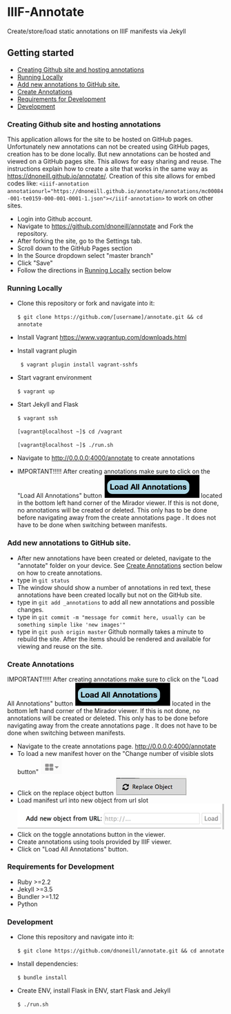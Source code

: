 # IIIF-Annotate

Create/store/load static annotations on IIIF manifests via Jekyll

## Getting started
<!-- TOC depthFrom:3 depthTo:6 withLinks:1 updateOnSave:1 orderedList:0 -->

- [Creating Github site and hosting annotations](#creating-github-site-and-hosting-annotations)
- [Running Locally](#running-locally)
- [Add new annotations to GitHub site.](#add-new-annotations-to-github-site)
- [Create Annotations](#create-annotations)
- [Requirements for Development](#requirements-for-development)
- [Development](#development)

<!-- /TOC -->
### Creating Github site and hosting annotations
This application allows for the site to be hosted on GitHub pages. Unfortunately new annotations can not be created using GitHub pages, creation has to be done locally. But new annotations can be hosted and viewed on a GitHub pages site. This allows for easy sharing and reuse. The instructions explain how to create a site that works in the same way as https://dnoneill.github.io/annotate/. Creation of this site allows for embed codes like: `<iiif-annotation annotationurl="https://dnoneill.github.io/annotate/annotations/mc00084-001-te0159-000-001-0001-1.json"></iiif-annotation>` to work on other sites.

- Login into Github account.
- Navigate to https://github.com/dnoneill/annotate and Fork the repository.
- After forking the site, go to the Settings tab.
- Scroll down to the GitHub Pages section
- In the Source dropdown select "master branch"
- Click "Save"
- Follow the directions in [Running Locally](#running-locally) section below

### Running Locally
- Clone this repository or fork and navigate into it:

  `$ git clone https://github.com/[username]/annotate.git && cd annotate`

- Install Vagrant https://www.vagrantup.com/downloads.html
- Install vagrant plugin

  ` $ vagrant plugin install vagrant-sshfs`
- Start vagrant environment

  `$ vagrant up`
- Start Jekyll and Flask

  `$ vagrant ssh`

  `[vagrant@localhost ~]$ cd /vagrant`

  `[vagrant@localhost ~]$ ./run.sh`
- Navigate to http://0.0.0.0:4000/annotate to create annotations
- IMPORTANT!!!!! After creating annotations make sure to click on the "Load All Annotations" button ![load annotations button](images/load_annotations.png) located in the bottom left hand corner of the Mirador viewer. If this is not done, no annotations will be created or deleted. This only has to be done before navigating away from the create annotations page . It does not have to be done when switching between manifests.

### Add new annotations to GitHub site.
- After new annotations have been created or deleted, navigate to the "annotate" folder on your device. See [Create Annotations](#create-annotations) section below on how to create annotations.
- type in `git status`
- The window should show a number of annotations in red text, these annotations have been created locally but not on the GitHub site.
- type in `git add _annotations` to add all new annotations and possible changes.
- type in `git commit -m "message for commit here, usually can be something simple like 'new images'"`
- type in `git push origin master`
Github normally takes a minute to rebuild the site. After the items should be rendered and available for viewing and reuse on the site.

### Create Annotations
IMPORTANT!!!!! After creating annotations make sure to click on the "Load All Annotations" button ![load annotations button](images/load_annotations.png) located in the bottom left hand corner of the Mirador viewer. If this is not done, no annotations will be created or deleted. This only has to be done before navigating away from the create annotations page . It does not have to be done when switching between manifests.
- Navigate to the create annotations page. http://0.0.0.0:4000/annotate
- To load a new manifest hover on the "Change number of visible slots button" ![visible slots button](images/slots_button.png)
- Click on the replace object button ![replace objects](images/replace_object.png)
- Load manifest url into new object from url slot ![new manifest](images/new_manifest.png)
- Click on the toggle annotations button in the viewer.
- Create annotations using tools provided by IIIF viewer.
- Click on "Load All Annotations" button.

### Requirements for Development
- Ruby >=2.2
- Jekyll >=3.5
- Bundler >=1.12
- Python

### Development
- Clone this repository and navigate into it:

  `$ git clone https://github.com/dnoneill/annotate.git && cd annotate`
- Install dependencies:

  `$ bundle install`
- Create ENV, install Flask in ENV, start Flask and Jekyll

  `$ ./run.sh`
